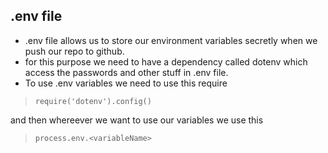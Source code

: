 ## .env file
  * .env file allows us to store our environment variables secretly when we push our repo to github.
  * for this purpose we need to have a dependency called dotenv which access the passwords and other stuff in .env file.
  * To use .env variables we need to use this require
  >`require('dotenv').config()` 

   and then whereever we want to use our variables we use this

  >`process.env.<variableName>`